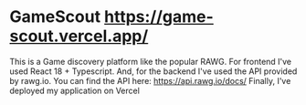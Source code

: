 # GameScout https://game-scout.vercel.app/

This is a Game discovery platform like the popular RAWG.
For frontend I've used React 18 + Typescript.
And, for the backend I've used the API provided by rawg.io. You can find the API here: https://api.rawg.io/docs/
Finally, I've deployed my application on Vercel
